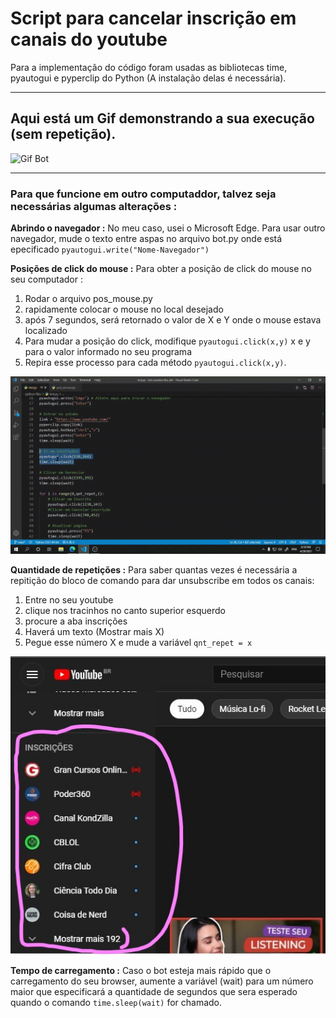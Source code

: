 # Script para cancelar inscrição em canais do youtube
Para a implementação do código foram usadas as bibliotecas time, pyautogui e pyperclip do Python (A instalação delas é necessária).

---

## Aqui está um Gif demonstrando a sua execução (sem repetição).
![Gif Bot](https://github.com/jonathan-maia/bot-unsubscribe-ytb/blob/main/images/gif%20bot.gif)

---

### Para que funcione em outro computaddor, talvez seja necessárias algumas alterações :
**Abrindo o navegador :** No meu caso, usei o Microsoft Edge. Para usar outro navegador, mude o texto entre aspas no arquivo bot.py onde está epecificado `pyautogui.write("Nome-Navegador")`

**Posições de click do mouse :** Para obter a posição de click do mouse no seu computador : 
1. Rodar o arquivo pos_mouse.py 
2. rapidamente colocar o mouse no local desejado 
3. após 7 segundos, será retornado o valor de X e Y onde o mouse estava localizado
4. Para mudar a posição do click, modifique `pyautogui.click(x,y)` x e y para o valor informado no seu programa
5. Repira esse processo para cada método `pyautogui.click(x,y)`.

![Gif Position](https://github.com/jonathan-maia/bot-unsubscribe-ytb/blob/main/images/gif%20position.gif)

**Quantidade de repetições :** Para saber quantas vezes é necessária a repitição do bloco de comando para dar unsubscribe em todos os canais: 
1. Entre no seu youtube 
2. clique nos tracinhos no canto superior esquerdo
3. procure a aba inscrições
4. Haverá um texto (Mostrar mais X)
5. Pegue esse número X e mude a variável `qnt_repet = x` 

![Quantidade de repetições](https://github.com/jonathan-maia/bot-unsubscribe-ytb/blob/main/images/quantidade-repet.jpg)

**Tempo de carregamento :** Caso o bot esteja mais rápido que o carregamento do seu browser, aumente a variável (wait) para um número maior que especificará a quantidade de segundos que sera esperado quando o comando `time.sleep(wait)` for chamado.

